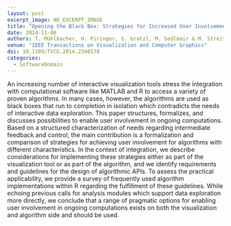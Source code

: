 ```yaml
---
layout: post
excerpt_image: NO_EXCERPT_IMAGE
title: "Opening the Black Box: Strategies for Increased User Involvement in Existing Algorithm Implementations"
date: 2014-11-06
authors: T. Mühlbacher, H. Piringer, S. Gratzl, M. Sedlmair & M. Streit
venue: "IEEE Transactions on Visualization and Computer Graphics"
doi: 10.1109/TVCG.2014.2346578
categories:
  - SoftwareDomain
---
```

An increasing number of interactive visualization tools stress the integration with computational software like MATLAB and R to access a variety of proven algorithms. In many cases, however, the algorithms are used as black boxes that run to completion in isolation which contradicts the needs of interactive data exploration. This paper structures, formalizes, and discusses possibilities to enable user involvement in ongoing computations. Based on a structured characterization of needs regarding intermediate feedback and control, the main contribution is a formalization and comparison of strategies for achieving user involvement for algorithms with different characteristics. In the context of integration, we describe considerations for implementing these strategies either as part of the visualization tool or as part of the algorithm, and we identify requirements and guidelines for the design of algorithmic APIs. To assess the practical applicability, we provide a survey of frequently used algorithm implementations within R regarding the fulfillment of these guidelines. While echoing previous calls for analysis modules which support data exploration more directly, we conclude that a range of pragmatic options for enabling user involvement in ongoing computations exists on both the visualization and algorithm side and should be used.
